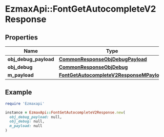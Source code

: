 # EzmaxApi::FontGetAutocompleteV2Response

## Properties

| Name | Type | Description | Notes |
| ---- | ---- | ----------- | ----- |
| **obj_debug_payload** | [**CommonResponseObjDebugPayload**](CommonResponseObjDebugPayload.md) |  |  |
| **obj_debug** | [**CommonResponseObjDebug**](CommonResponseObjDebug.md) |  | [optional] |
| **m_payload** | [**FontGetAutocompleteV2ResponseMPayload**](FontGetAutocompleteV2ResponseMPayload.md) |  |  |

## Example

```ruby
require 'Ezmaxapi'

instance = EzmaxApi::FontGetAutocompleteV2Response.new(
  obj_debug_payload: null,
  obj_debug: null,
  m_payload: null
)
```

